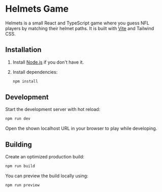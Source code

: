 # Helmets Game

Helmets is a small React and TypeScript game where you guess NFL players by matching their helmet paths. It is built with [Vite](https://vitejs.dev/) and Tailwind CSS.

## Installation

1. Install [Node.js](https://nodejs.org/) if you don't have it.
2. Install dependencies:

   ```bash
   npm install
   ```

## Development

Start the development server with hot reload:

```bash
npm run dev
```

Open the shown localhost URL in your browser to play while developing.

## Building

Create an optimized production build:

```bash
npm run build
```

You can preview the build locally using:

```bash
npm run preview
```

